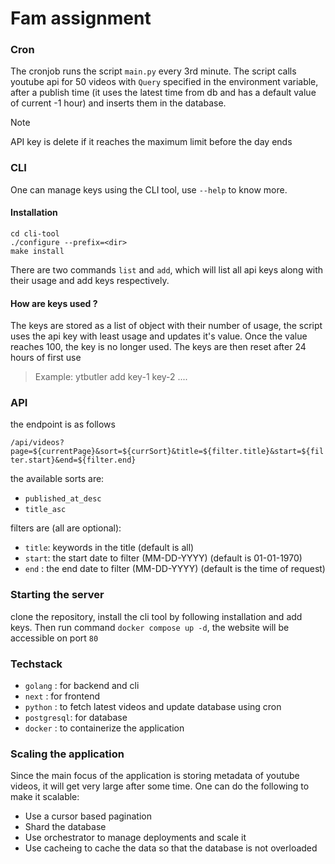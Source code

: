 # Fam assignment
### Cron
The cronjob runs the script `main.py` every 3rd minute. The script calls youtube api for 50 videos with `Query` specified in the environment variable, after a publish time (it uses the latest time from db and has a default value of current -1 hour) and inserts them in the database.

> [!NOTE]
> API key is delete if it reaches the maximum limit before the day ends

### CLI
One can manage keys using the CLI tool, use `--help` to know more.

#### Installation
```
cd cli-tool
./configure --prefix=<dir>
make install
```

There are two commands `list` and `add`, which will list all api keys along with their usage and add keys respectively.

#### How are keys used ?
The keys are stored as a list of object with their number of usage, the script uses the api key with least usage and updates it's value. Once the value reaches 100, the key is no longer used.
The keys are then reset after 24 hours of first use

> Example: ytbutler add key-1 key-2 ....

### API
the endpoint is as follows

`/api/videos?page=${currentPage}&sort=${currSort}&title=${filter.title}&start=${filter.start}&end=${filter.end}`

the available sorts are:
- `published_at_desc`
- `title_asc`

filters are (all are optional):
- `title`: keywords in the title (default is all)
- `start`: the start date to filter (MM-DD-YYYY) (default is 01-01-1970)
- `end`  : the end date to filter (MM-DD-YYYY) (default is the time of request)

### Starting the server
clone the repository, install the cli tool by following installation and add keys. Then run command `docker compose up -d`, the website will be accessible on port `80`

### Techstack
- `golang`    : for backend and cli
- `next`      : for frontend
- `python`    : to fetch latest videos and update database using cron
- `postgresql`: for database
- `docker`    : to containerize the application

### Scaling the application
Since the main focus of the application is storing metadata of youtube videos, it will get very large after some time. One can do the following to make it scalable:
- Use a cursor based pagination
- Shard the database
- Use orchestrator to manage deployments and scale it
- Use cacheing to cache the data so that the database is not overloaded